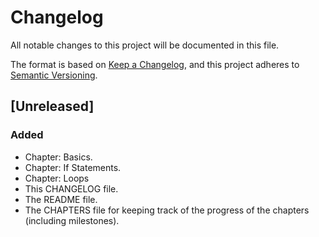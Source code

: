 # Changelog
All notable changes to this project will be documented in this file.

The format is based on [Keep a Changelog](https://keepachangelog.com/en/1.0.0/),
and this project adheres to [Semantic Versioning](https://semver.org/spec/v2.0.0.html).

## [Unreleased]
### Added
- Chapter: Basics.
- Chapter: If Statements.
- Chapter: Loops
- This CHANGELOG file.
- The README file.
- The CHAPTERS file for keeping track of the progress of the chapters (including milestones).